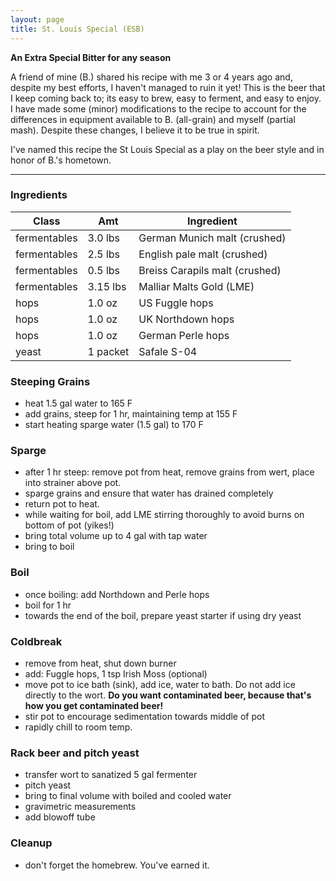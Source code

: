 ```yaml
---
layout: page
title: St. Louis Special (ESB)
---
```

**An Extra Special Bitter for any season**   

A friend of mine (B.) shared his recipe with me 3 or 4 years ago and, despite my best efforts, I haven't managed to ruin it yet! This is the beer that I keep coming back to; its easy to brew, easy to ferment, and easy to enjoy. I have made some (minor) modifications to the recipe to account for the differences in equipment available to B. (all-grain) and myself (partial mash). Despite these changes, I believe it to be true in spirit. 

I've named this recipe the St Louis Special as a play on the beer style and in honor of B.'s hometown. 

___   

### Ingredients  
| Class | Amt | Ingredient | 
|-------|--------|---------|
| fermentables | 3.0 lbs | German Munich malt (crushed) | 
| fermentables | 2.5 lbs | English pale malt (crushed)  | 
| fermentables | 0.5 lbs | Breiss Carapils malt (crushed) | 
| fermentables | 3.15 lbs | Malliar Malts Gold (LME) | 
| hops | 1.0 oz | US Fuggle hops | 
| hops | 1.0 oz | UK Northdown hops | 
| hops | 1.0 oz | German Perle hops | 
| yeast | 1 packet | Safale S-04 |

### Steeping Grains  
* heat 1.5 gal water to 165 F  
* add grains, steep for 1 hr, maintaining temp at 155 F  
* start heating sparge water (1.5 gal) to 170 F  

### Sparge  
* after 1 hr steep: remove pot from heat, remove grains from wert, place into strainer above pot.  
* sparge grains and ensure that water has drained completely  
* return pot to heat. 
* while waiting for boil, add LME stirring thoroughly to avoid burns on bottom of pot (yikes!)  
* bring total volume up to 4 gal with tap water  
* bring to boil  

### Boil  
* once boiling: add Northdown and Perle hops  
* boil for 1 hr  
* towards the end of the boil, prepare yeast starter if using dry yeast  

### Coldbreak   
* remove from heat, shut down burner  
* add: Fuggle hops, 1 tsp Irish Moss (optional)  
* move pot to ice bath (sink), add ice, water to bath. Do not add ice directly to the wort. **Do you want contaminated beer, because that's how you get contaminated beer!**   
* stir pot  to encourage sedimentation towards middle of pot   
* rapidly chill to room temp.   

### Rack beer and pitch yeast   
* transfer wort to sanatized 5 gal fermenter   
* pitch yeast   
* bring to final volume with boiled and cooled water   
* gravimetric measurements  
* add blowoff tube  

### Cleanup  
* don't forget the homebrew. You've earned it. 


